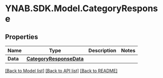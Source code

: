 # YNAB.SDK.Model.CategoryResponse

## Properties

Name | Type | Description | Notes
------------ | ------------- | ------------- | -------------
**Data** | [**CategoryResponseData**](CategoryResponseData.md) |  | 

[[Back to Model list]](../README.md#documentation-for-models) [[Back to API list]](../README.md#documentation-for-api-endpoints) [[Back to README]](../README.md)


